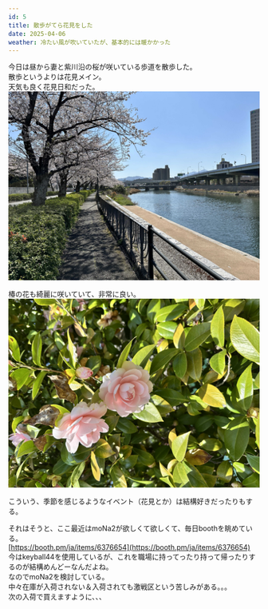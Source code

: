 ```yaml
---
id: 5
title: 散歩がてら花見をした
date: 2025-04-06
weather: 冷たい風が吹いていたが、基本的には暖かかった
---
```


今日は昼から妻と紫川沿の桜が咲いている歩道を散歩した。  
散歩というよりは花見メイン。  
天気も良く花見日和だった。  
![Image](../../assets/1cd3131e-2c25-80ba-aacb-e573fc775384_144cdb3054acdc25.jpeg)
  
椿の花も綺麗に咲いていて、非常に良い。  
![Image](../../assets/1cd3131e-2c25-80ba-aacb-e573fc775384_21d2aad059972d33.jpeg)

こういう、季節を感じるようなイベント（花見とか）は結構好きだったりもする。  
  
それはそうと、ここ最近はmoNa2が欲しくて欲しくて、毎日boothを眺めている。  
[https://booth.pm/ja/items/6376654](https://booth.pm/ja/items/6376654)  
今はkeyball44を使用しているが、これを職場に持ってったり持って帰ったりするのが結構めんどーなんだよね。  
なのでmoNa2を検討している。  
中々在庫が入荷されない＆入荷されても激戦区という苦しみがある。。。  
次の入荷で買えますように、、、  
  